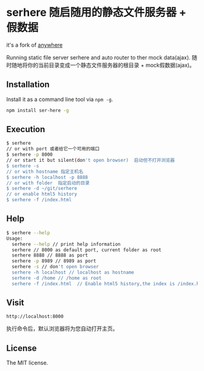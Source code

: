 serhere 随启随用的静态文件服务器 + 假数据
==============================

it's a fork of [anywhere](https://github.com/JacksonTian/anywhere)

Running static file server serhere and auto router to ther mock data(ajax). 随时随地将你的当前目录变成一个静态文件服务器的根目录 + mock假数据(ajax)。

## Installation

Install it as a command line tool via `npm -g`.

```sh
npm install ser-here -g
```

## Execution

```sh
$ serhere
// or with port 或者给它一个可用的端口
$ serhere -p 8000
// or start it but silent(don't open browser)  启动但不打开浏览器
$ serhere -s
// or with hostname 指定主机名
$ serhere -h localhost -p 8888
// or with folder  指定启动的目录
$ serhere -d ~/git/serhere
// or enable html5 history
$ serhere -f /index.html
```

## Help

```sh
$ serhere --help
Usage:
  serhere --help // print help information
  serhere // 8000 as default port, current folder as root
  serhere 8888 // 8888 as port
  serhere -p 8989 // 8989 as port
  serhere -s // don't open browser
  serhere -h localhost // localhost as hostname
  serhere -d /home // /home as root
  serhere -f /index.html  // Enable html5 history,the index is /index.html
```

## Visit

```
http://localhost:8000
```
执行命令后，默认浏览器将为您自动打开主页。

## License
The MIT license.
